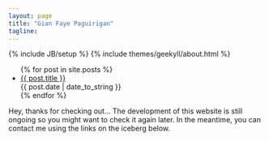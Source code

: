 ```yaml
---
layout: page
title: "Gian Faye Paguirigan"
tagline: 
---
```

{% include JB/setup %}
{% include themes/geekyll/about.html %}

<ul class="posts">
  {% for post in site.posts %}
    <li><a href="{{ BASE_PATH }}{{ post.url }}">{{ post.title }}</a>
      <br><span>{{ post.date | date_to_string }}</span></li>
  {% endfor %}
</ul>

Hey, thanks for checking out... The development of this website is still ongoing so you might want to check it again later. In the meantime, you can contact me using the links on the iceberg below.
